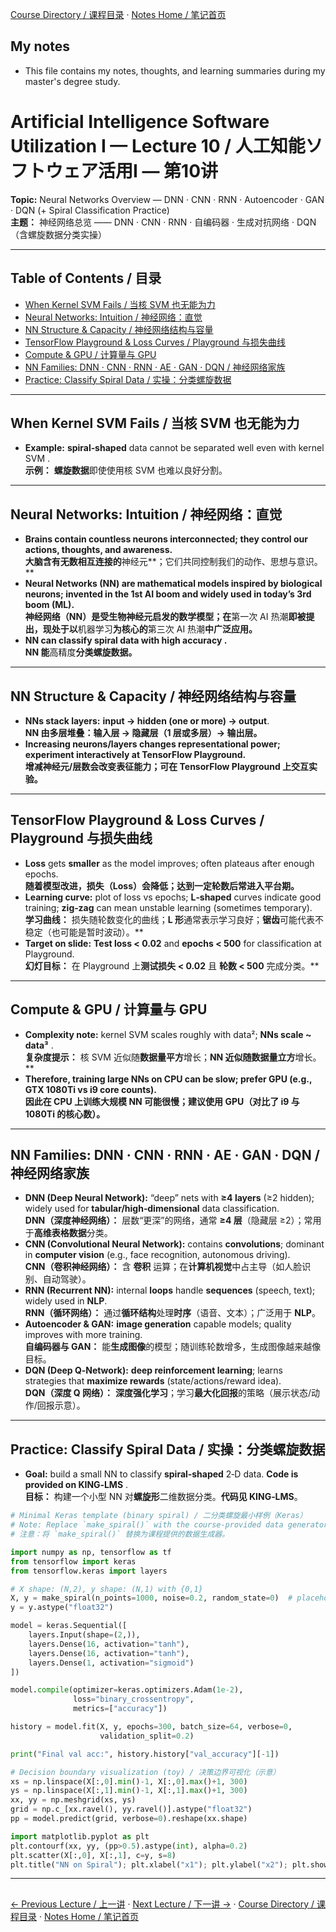 [Course Directory / 课程目录](./README.md#toc) · [Notes Home / 笔记首页](./README.md)

## My notes
- This file contains my notes, thoughts, and learning summaries during my master's degree study.
  
# Artificial Intelligence Software Utilization I — Lecture 10 / 人工知能ソフトウェア活用Ⅰ — 第10讲
**Topic:** Neural Networks Overview — DNN · CNN · RNN · Autoencoder · GAN · DQN (+ Spiral Classification Practice)  
**主题：** 神经网络总览 —— DNN · CNN · RNN · 自编码器 · 生成对抗网络 · DQN（含螺旋数据分类实操）


---

## Table of Contents / 目录
- [When Kernel SVM Fails / 当核 SVM 也无能为力](#when-kernel-svm-fails--当核-svm-也无能为力)
- [Neural Networks: Intuition / 神经网络：直觉](#neural-networks-intuition--神经网络直觉)
- [NN Structure & Capacity / 神经网络结构与容量](#nn-structure--capacity--神经网络结构与容量)
- [TensorFlow Playground & Loss Curves / Playground 与损失曲线](#tensorflow-playground--loss-curves--playground-与损失曲线)
- [Compute & GPU / 计算量与 GPU](#compute--gpu--计算量与-gpu)
- [NN Families: DNN · CNN · RNN · AE · GAN · DQN / 神经网络家族](#nn-families-dnn--cnn--rnn--ae--gan--dqn--神经网络家族)
- [Practice: Classify Spiral Data / 实操：分类螺旋数据](#practice-classify-spiral-data--实操分类螺旋数据)



---

## When Kernel SVM Fails / 当核 SVM 也无能为力
- **Example:** **spiral‑shaped** data cannot be separated well even with kernel SVM .   
**示例：** **螺旋数据**即使使用核 SVM 也难以良好分割。 

---

## Neural Networks: Intuition / 神经网络：直觉
- **Brains contain countless neurons interconnected; they control our actions, thoughts, and awareness.**   
**大脑含有无数相互连接的**神经元**；它们共同控制我们的动作、思想与意识。** 
- **Neural Networks (NN) are mathematical models inspired by biological neurons; invented in the 1st AI boom and widely used in today’s 3rd boom (ML).**   
**神经网络（NN）是受生物神经元启发的数学模型；在**第一次 AI 热潮**即被提出，现处于以**机器学习**为核心的**第三次 AI 热潮**中广泛应用。** 
- **NN can classify spiral data with high accuracy .**   
**NN 能**高精度**分类螺旋数据。** 

---

## NN Structure & Capacity / 神经网络结构与容量
- **NNs stack layers:** **input → hidden (one or more) → output**.   
**NN 由多层堆叠：**输入层 → 隐藏层（1 层或多层）→ 输出层**。** 
- **Increasing neurons/layers changes representational power; experiment interactively at TensorFlow Playground.**   
**增减神经元/层数会改变表征能力；可在 TensorFlow Playground 上交互实验。** 

---

## TensorFlow Playground & Loss Curves / Playground 与损失曲线
- **Loss** gets **smaller** as the model improves; often plateaus after enough epochs.   
**随着模型改进，**损失（Loss）**会**降低**；达到一定轮数后常进入平台期。** 
- **Learning curve:** plot of loss vs epochs; **L‑shaped** curves indicate good training; **zig‑zag** can mean unstable learning (sometimes temporary).   
**学习曲线：** 损失随轮数变化的曲线；**L 形**通常表示学习良好；**锯齿**可能代表不稳定（也可能是暂时波动）。** 
- **Target on slide:** **Test loss < 0.02** and **epochs < 500** for classification at Playground.   
**幻灯目标：** 在 Playground 上**测试损失 < 0.02** 且 **轮数 < 500** 完成分类。** 

---

## Compute & GPU / 计算量与 GPU
- **Complexity note:** kernel SVM scales roughly with data²; **NNs scale ~ data³** .   
**复杂度提示：** 核 SVM 近似随**数据量平方**增长；**NN 近似随数据量立方**增长。** 
- **Therefore, training large NNs on CPU can be slow; prefer **GPU** (e.g., GTX 1080Ti vs i9 core counts).**   
**因此在 CPU 上训练大规模 NN 可能很慢；建议使用 **GPU**（对比了 i9 与 1080Ti 的核心数）。** 

---

## NN Families: DNN · CNN · RNN · AE · GAN · DQN / 神经网络家族
- **DNN (Deep Neural Network):** “deep” nets with **≥4 layers** (≥2 hidden); widely used for **tabular/high‑dimensional** data classification.   
**DNN（深度神经网络）：** 层数“更深”的网络，通常 **≥4 层**（隐藏层 ≥2）；常用于**高维表格数据**分类。 
- **CNN (Convolutional Neural Network):** contains **convolutions**; dominant in **computer vision** (e.g., face recognition, autonomous driving).   
**CNN（卷积神经网络）：** 含 **卷积** 运算；在**计算机视觉**中占主导（如人脸识别、自动驾驶）。 
- **RNN (Recurrent NN):** internal **loops** handle **sequences** (speech, text); widely used in **NLP**.   
**RNN（循环网络）：** 通过**循环结构**处理**时序**（语音、文本）；广泛用于 **NLP**。 
- **Autoencoder & GAN:** **image generation** capable models; quality improves with more training.   
**自编码器与 GAN：** 能**生成图像**的模型；随训练轮数增多，生成图像越来越像目标。 
- **DQN (Deep Q‑Network):** **deep reinforcement learning**; learns strategies that **maximize rewards** (state/actions/reward idea).   
**DQN（深度 Q 网络）：** **深度强化学习**；学习**最大化回报**的策略（展示状态/动作/回报示意）。 

---

## Practice: Classify Spiral Data / 实操：分类螺旋数据
- **Goal:** build a small NN to classify **spiral‑shaped** 2‑D data. **Code is provided on KING‑LMS** .   
**目标：** 构建一个小型 NN 对**螺旋形**二维数据分类。**代码见 KING‑LMS**。 

```python
# Minimal Keras template (binary spiral) / 二分类螺旋最小样例（Keras）
# Note: Replace `make_spiral()` with the course-provided data generator.
# 注意：将 `make_spiral()` 替换为课程提供的数据生成器。

import numpy as np, tensorflow as tf
from tensorflow import keras
from tensorflow.keras import layers

# X shape: (N,2), y shape: (N,1) with {0,1}
X, y = make_spiral(n_points=1000, noise=0.2, random_state=0)  # placeholder
y = y.astype("float32")

model = keras.Sequential([
    layers.Input(shape=(2,)),
    layers.Dense(16, activation="tanh"),
    layers.Dense(16, activation="tanh"),
    layers.Dense(1, activation="sigmoid")
])

model.compile(optimizer=keras.optimizers.Adam(1e-2),
              loss="binary_crossentropy",
              metrics=["accuracy"])

history = model.fit(X, y, epochs=300, batch_size=64, verbose=0,
                    validation_split=0.2)

print("Final val acc:", history.history["val_accuracy"][-1])

# Decision boundary visualization (toy) / 决策边界可视化（示意）
xs = np.linspace(X[:,0].min()-1, X[:,0].max()+1, 300)
ys = np.linspace(X[:,1].min()-1, X[:,1].max()+1, 300)
xx, yy = np.meshgrid(xs, ys)
grid = np.c_[xx.ravel(), yy.ravel()].astype("float32")
pp = model.predict(grid, verbose=0).reshape(xx.shape)

import matplotlib.pyplot as plt
plt.contourf(xx, yy, (pp>0.5).astype(int), alpha=0.2)
plt.scatter(X[:,0], X[:,1], c=y, s=8)
plt.title("NN on Spiral"); plt.xlabel("x1"); plt.ylabel("x2"); plt.show()
```

---


<h2></h2>

[← Previous Lecture / 上一讲](./lecture09.md) · [Next Lecture / 下一讲 →](./lecture11.md) · [Course Directory / 课程目录](./README.md#toc) · [Notes Home / 笔记首页](./README.md)
